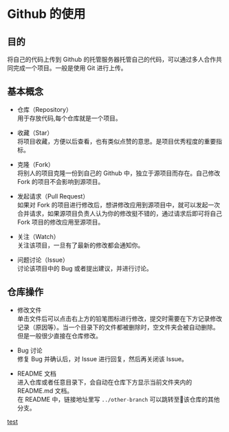 # Github 的使用

## 目的

将自己的代码上传到 Github 的托管服务器托管自己的代码，可以通过多人合作共同完成一个项目。一般是使用 Git 进行上传。

## 基本概念

- 仓库（Repository）  
用于存放代码,每个仓库就是一个项目。

- 收藏（Star）  
将项目收藏，方便以后查看，也有类似点赞的意思。是项目优秀程度的重要指标。

- 克隆（Fork）  
将别人的项目克隆一份到自己的 Github 中，独立于源项目而存在。自己修改 Fork 的项目不会影响到源项目。

- 发起请求（Pull Request）  
如果对 Fork 的项目进行修改后，想讲修改应用到源项目中，就可以发起一次合并请求，如果源项目负责人认为你的修改挺不错的，通过请求后即可将自己 Fork 项目的修改应用至源项目。

- 关注（Watch）  
关注该项目，一旦有了最新的修改都会通知你。

- 问题讨论（Issue）  
讨论该项目中的 Bug 或者提出建议，并进行讨论。

## 仓库操作

- 修改文件  
单击文件后可以点击右上方的铅笔图标进行修改，提交时需要在下方记录修改记录（原因等）。当一个目录下的文件都被删除时，空文件夹会被自动删除。  
但是一般很少直接在仓库修改。

- Bug 讨论  
修复 Bug 并确认后，对 Issue 进行回复，然后再关闭该 Issue。

- README 文档  
进入仓库或者任意目录下，会自动在仓库下方显示当前文件夹内的 README.md 文档。  
在 README 中，链接地址里写 `../other-branch` 可以跳转至该仓库的其他分支。

[test](../../test/Github)

